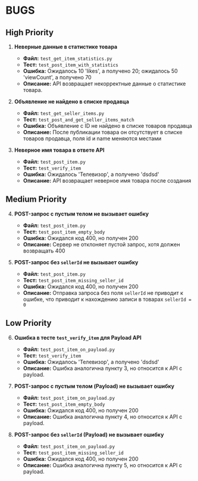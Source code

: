 # BUGS

## High Priority
1. **Неверные данные в статистике товара**  
   - **Файл:** `test_get_item_statistics.py`  
   - **Тест:** `test_post_item_with_statistics`  
   - **Ошибка:** Ожидалось 10 'likes', а получено 20; ожидалось 50 'viewCount', а получено 70  
   - **Описание:** API возвращает некорректные данные о статистике товара.

2. **Объявление не найдено в списке продавца**  
   - **Файл:** `test_get_seller_items.py`  
   - **Тест:** `test_post_and_get_seller_items_match`  
   - **Ошибка:** Объявление с ID не найдено в списке товаров продавца  
   - **Описание:** После публикации товара он отсутствует в списке товаров продавца, поля id и name меняются местами

3. **Неверное имя товара в ответе API**  
   - **Файл:** `test_post_item.py`  
   - **Тест:** `test_verify_item`  
   - **Ошибка:** Ожидалось 'Телевизор', а получено 'dsdsd'  
   - **Описание:** API возвращает неверное имя товара после создания

## Medium Priority
4. **POST-запрос с пустым телом не вызывает ошибку**  
   - **Файл:** `test_post_item.py`  
   - **Тест:** `test_post_item_empty_body`  
   - **Ошибка:** Ожидался код 400, но получен 200  
   - **Описание:** Сервер не отклоняет пустой запрос, хотя должен возвращать 400

5. **POST-запрос без `sellerId` не вызывает ошибку**  
   - **Файл:** `test_post_item.py`  
   - **Тест:** `test_post_item_missing_seller_id`  
   - **Ошибка:** Ожидался код 400, но получен 200  
   - **Описание:** Отправка запроса без поля `sellerId` не приводит к ошибке, что приводит к нахождению записи в товарах `sellerId = 0`

## Low Priority
6. **Ошибка в тесте `test_verify_item` для Payload API**  
   - **Файл:** `test_post_item_on_payload.py`  
   - **Тест:** `test_verify_item`  
   - **Ошибка:** Ожидалось 'Телевизор', а получено 'dsdsd'  
   - **Описание:** Ошибка аналогична пункту 3, но относится к API с payload.

7. **POST-запрос с пустым телом (Payload) не вызывает ошибку**  
   - **Файл:** `test_post_item_on_payload.py`  
   - **Тест:** `test_post_item_empty_body`  
   - **Ошибка:** Ожидался код 400, но получен 200  
   - **Описание:** Ошибка аналогична пункту 4, но относится к API с payload.

8. **POST-запрос без `sellerId` (Payload) не вызывает ошибку**  
   - **Файл:** `test_post_item_on_payload.py`  
   - **Тест:** `test_post_item_missing_seller_id`  
   - **Ошибка:** Ожидался код 400, но получен 200  
   - **Описание:** Ошибка аналогична пункту 5, но относится к API с payload.

